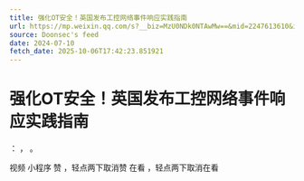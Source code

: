 ```yaml
---
title: 强化OT安全！英国发布工控网络事件响应实践指南
url: https://mp.weixin.qq.com/s?__biz=MzU0NDk0NTAwMw==&mid=2247613610&idx=3&sn=525cc43c8f2eb45370386c65fac9cd31
source: Doonsec's feed
date: 2024-07-10
fetch_date: 2025-10-06T17:42:23.851921
---
```


# 强化OT安全！英国发布工控网络事件响应实践指南

：
，
。

视频
小程序
赞
，轻点两下取消赞
在看
，轻点两下取消在看